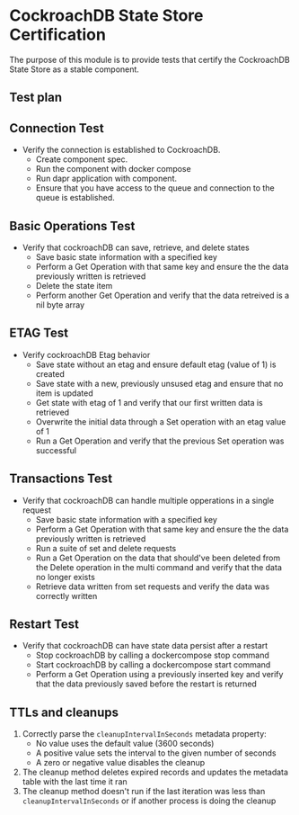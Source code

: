 # CockroachDB State Store Certification

The purpose of this module is to provide tests that certify the CockroachDB State Store as a stable component.

## Test plan

## Connection Test
* Verify the connection is established to CockroachDB.
    * Create component spec.
    * Run the component with docker compose
    * Run dapr application with component.
    * Ensure that you have access to the queue and connection to the queue is established.

## Basic Operations Test
* Verify that cockroachDB can save, retrieve, and delete states
    * Save basic state information with a specified key
    * Perform a Get Operation with that same key and ensure the the data previously written is retrieved
    * Delete the state item
    * Perform another Get Operation and verify that the data retreived is a nil byte array


## ETAG Test
* Verify cockroachDB Etag behavior
    * Save state without an etag and ensure default etag (value of 1) is created
    * Save state with a new, previously unsused etag and ensure that no item is updated
    * Get state with etag of 1 and verify that our first written data is retrieved
    * Overwrite the initial data through a Set operation with an etag value of 1
    * Run a Get Operation and verify that the previous Set operation was successful

## Transactions Test
* Verify that cockroachDB can handle multiple opperations in a single request
    * Save basic state information with a specified key
    * Perform a Get Operation with that same key and ensure the the data previously written is retrieved
    * Run a suite of set and delete requests
    * Run a Get Operation on the data that should've been deleted from the Delete operation in the multi command and verify that the data no longer exists
    * Retrieve data written from set requests and verify the data was correctly written

## Restart Test
* Verify that cockroachDB can have state data persist after a restart
    * Stop cockroachDB by calling a dockercompose stop command
    * Start cockroachDB by calling a dockercompose start command
    * Perform a Get Operation using a previously inserted key and verify that the data previously saved before the restart is returned

## TTLs and cleanups

1. Correctly parse the `cleanupIntervalInSeconds` metadata property:
   - No value uses the default value (3600 seconds)
   - A positive value sets the interval to the given number of seconds
   - A zero or negative value disables the cleanup
2. The cleanup method deletes expired records and updates the metadata table with the last time it ran
3. The cleanup method doesn't run if the last iteration was less than `cleanupIntervalInSeconds` or if another process is doing the cleanup
